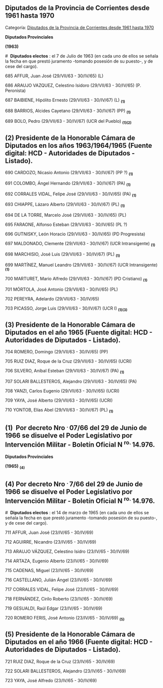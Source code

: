 ## Diputados de la Provincia de Corrientes desde 1961 hasta 1970

Categoría: [Diputados de la Provincia de Corrientes desde 1961 hasta 1970](http://descubrircorrientes.com.ar/2012/index.php/536-cronologias/cronologias-del-periodo-independiente/poder-legislativo-de-la-provincia-de-corrientes/integrantes-de-la-honorable-camara-de-diputados/diputados-de-la-provincia-de-corrientes-desde-1961-hasta-1970)

**Diputados Provinciales**

**(1963)**

#  **Diputados electos** : el 7 de Julio de 1963 (en cada uno de ellos se señala la fecha en que prestó juramento -tomando posesión de su puesto-, y de cese del cargo).

685 AFFUR, Juan José (29/VII/63 - 30/IV/65) (L)

686 ARAUJO VAZQUEZ, Celestino Isidoro (29/VII/63 - 30/IV/65) (P. Peronista)

687 BAIBIENE, Hipólito Ernesto (29/VII/63 - 30/IV/67) (L) <sub><strong><span><span>(1)</span></span></strong></sub>

688 BARRIOS, Alcides Cayetano (29/VII/63 - 30/IV/67) (PP) <sub><strong><span><span>(1)</span></span></strong></sub>

689 BOLO, Pedro (29/VII/63 - 30/IV/67) (UCR del Pueblo) <sub><strong><span><span>(1)(2)</span></span></strong></sub>

## **(2)** Presidente de la Honorable Cámara de Diputados en los años 1963/1964/1965 (Fuente digital: HCD - Autoridades de Diputados - Listado).

690 CARDOZO, Nicasio Antonio (29/VII/63 - 30/IV/67) (PP ?) <sub><strong><span><span>(1)</span></span></strong></sub>

691 COLOMBO, Ángel Hernando (29/VII/63 - 30/IV/67) (PA) <sub><strong><span><span>(1)</span></span></strong></sub>

692 CORRALES VIDAL, Felipe José (29/VII/63 - 30/IV/65) (PA) <sub><strong><span><span>(1)</span></span></strong></sub>

693 CHIAPPE, Lázaro Alberto (29/VII/63 - 30/IV/67) (PL) <sub><strong><span><span>(1)</span></span></strong></sub>

694 DE LA TORRE, Marcelo José (29/VII/63 - 30/IV/65) (PL)

695 FARAONE, Alfonso Esteban (29/VII/63 - 30/IV/65) (PL ?)

696 GUTNISKY, León Horacio (29/VII/63 - 30/IV/65) (PD Progresista)

697 MALDONADO, Clemente (29/VII/63 - 30/IV/67) (UCR Intransigente) <sub><strong><span><span>(1)</span></span></strong></sub>

698 MARCHISIO, José Luis (29/VII/63 - 30/IV/67) (PL) <sub><strong><span><span>(1)</span></span></strong></sub>

699 MARTÍNEZ, Manuel Leandro (29/VII/63 - 30/IV/67) (UCR Intransigente) <sub><strong><span><span>(1)</span></span></strong></sub>

700 MARTURET, Mario Alfredo (29/VII/63 - 30/IV/67) (PD Cristiano) <sub><strong><span><span>(1)</span></span></strong></sub>

701 MÓRTOLA, José Antonio (29/VII/63 - 30/IV/65) (PL)

702 PEREYRA, Adelardo (29/VII/63 - 30/IV/65)

703 PICASSO, Jorge Luis (29/VII/63 - 30/IV/67) (UCR I) <sub><strong><span><span>(1)(3)</span></span></strong></sub>

## **(3)** Presidente de la Honorable Cámara de Diputados en el año 1965 (Fuente digital: HCD - Autoridades de Diputados - Listado).

704 ROMERO, Domingo (29/VII/63 - 30/IV/65) (PP)

705 RUIZ DIAZ, Roque de la Cruz (29/VII/63 - 30/IV/65) (UCRI)

706 SILVERO, Aníbal Esteban (29/VII/63 - 30/IV/67) (PA) <sub><strong><span><span>(1)</span></span></strong></sub>

707 SOLARI BALLESTEROS, Alejandro (29/VII/63 - 30/IV/65) (PA)

708 YANZI, Carlos Eugenio (29/VII/63 - 30/IV/65) (UCRI)

709 YAYA, José Alberto (29/VII/63 - 30/IV/65) (UCRI)

710 YONTOB, Elías Abel (29/VII/63 - 30/IV/67) (PL) <sub><strong><span><span>(1)</span></span></strong></sub>

## **(1)**  Por decreto Nro <sup><span><span> . </span></span></sup> 07/66 del 29 de Junio de 1966 se disuelve el Poder Legislativo por Intervención Militar - Boletín Oficial N <sup><span><span> ro. </span></span></sup> 14.976.

**Diputados Provinciales**

**(1965)** <sub><strong><span><span>(4)</span></span></strong></sub>

## **(4)** Por decreto Nro <sup><span><span> . </span></span></sup> 7/66 del 29 de Junio de 1966 se disuelve el Poder Legislativo por Intervención Militar - Boletín Oficial N <sup><span><span> ro. </span></span></sup> 14.976.

#  **Diputados electos** : el 14 de marzo de 1965 (en cada uno de ellos se señala la fecha en que prestó juramento -tomando posesión de su puesto-, y de cese del cargo).

711 AFFUR, Juan José (23/IV/65 - 30/IV/69)

712 AGUIRRE, Nicandro (23/IV/65 - 30/IV/69)

713 ARAUJO VÁZQUEZ, Celestino Isidro (23/IV/65 - 30/IV/69)

714 ARTAZA, Eugenio Alberto (23/IV/65 - 30/IV/69)

715 CADENAS, Miguel (23/IV/65 - 30/IV/69)

716 CASTELLANO, Julián Ángel (23/IV/65 - 30/IV/69)

717 CORRALES VIDAL, Felipe José (23/IV/65 - 30/IV/69)

718 FERNÁNDEZ, Cirilo Roberto (23/IV/65 - 30/IV/69)

719 GESUALDI, Raúl Edgar (23/IV/65 - 30/IV/69)

720 ROMERO FERIS, José Antonio (23/IV/65 - 30/IV/69) <sub><strong><span><span>(5)</span></span></strong></sub>

## **(5)** Presidente de la Honorable Cámara de Diputados en el año 1966 (Fuente digital: HCD - Autoridades de Diputados - Listado).

721 RUIZ DIAZ, Roque de la Cruz (23/IV/65 - 30/IV/69)

722 SOLARI BALLESTEROS, Alejandro (23/IV/65 - 30/IV/69)

723 YAYA, José Alfredo (23/IV/65 - 30/IV/69)